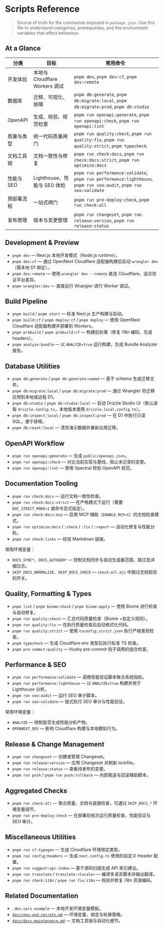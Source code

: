 # Scripts Reference

> Source of truth for the commands exposed in `package.json`. Use this file to understand categories, prerequisites, and the
> environment variables that affect behaviour.

## At a Glance

| 分类 | 目标 | 常用命令 |
|------|------|----------|
| 开发体验 | 本地与 Cloudflare Workers 调试 | `pnpm dev`, `pnpm dev:cf`, `pnpm dev:remote` |
| 数据库 | 迁移、可视化、排障 | `pnpm db:generate`, `pnpm db:migrate:local`, `pnpm db:migrate:prod`, `pnpm db:studio` |
| OpenAPI | 生成、校验、规范检查 | `pnpm run openapi:generate`, `pnpm run openapi:check`, `pnpm run openapi:lint` |
| 质量与类型 | 统一代码质量闸门 | `pnpm run quality:check`, `pnpm run quality:fix`, `pnpm run quality:strict`, `pnpm typecheck` |
| 文档工具链 | 文档一致性与修复 | `pnpm run check:docs`, `pnpm run check:docs:strict`, `pnpm run optimize:docs` |
| 性能与 SEO | Lighthouse、性能与 SEO 体检 | `pnpm run performance:validate`, `pnpm run performance:lighthouse`, `pnpm run seo:audit`, `pnpm run seo:validate` |
| 预部署流程 | 一站式闸门 | `pnpm run pre-deploy:check`, `pnpm run check:all` |
| 发布管理 | 版本与变更管理 | `pnpm run changeset`, `pnpm run release:version`, `pnpm run release:status` |

## Development & Preview
- `pnpm dev` — Next.js 本地开发模式（Node.js runtime）。
- `pnpm dev:cf` — 通过 OpenNext Cloudflare 适配器构建后启动 `wrangler dev`（需本地 D1 绑定）。
- `pnpm dev:remote` — 使用 `wrangler dev --remote` 直连 Cloudflare，适合验证平台差异。
- `pnpm wrangler:dev` — 直接运行 Wrangler 进行 Worker 调试。

## Build Pipeline
- `pnpm build` / `pnpm start` — 标准 Next.js 生产构建与启动。
- `pnpm build:cf` / `pnpm deploy:cf` / `pnpm deploy` — 使用 OpenNext Cloudflare 适配器构建并部署到 Workers。
- `pnpm prebuild` / `pnpm prebuild:cf` — 构建前处理（修复 i18n 编码、生成 headers）。
- `pnpm analyze:bundle` — 以 `ANALYZE=true` 运行构建，生成 Bundle Analyzer 报告。

## Database Utilities
- `pnpm db:generate` / `pnpm db:generate:named` — 基于 schema 生成迁移文件。
- `pnpm db:migrate:local` / `pnpm db:migrate:prod` — 通过 Wrangler 将迁移应用到本地或远程 D1。
- `pnpm db:studio` / `pnpm db:studio:local` — 启动 Drizzle Studio UI（默认读取 `drizzle.config.ts`，本地版本使用 `drizzle.local.config.ts`）。
- `pnpm db:inspect:local` / `pnpm db:inspect:prod` — 在 D1 中执行只读 SQL，便于排障。
- `pnpm db:reset:local` — 清空演示数据并重新应用迁移。

## OpenAPI Workflow
- `pnpm run openapi:generate` — 生成 `public/openapi.json`。
- `pnpm run openapi:check` — 对比当前实现与基线，阻止未记录的变更。
- `pnpm run openapi:lint` — 使用 Spectral 校验 OpenAPI 规范。

## Documentation Tooling
- `pnpm run check:docs` — 运行文档一致性检查。
- `pnpm run check:docs:strict` — 在严格模式下运行（需要 `DOC_STRICT_MODE=1` 或命令显式指定）。
- `pnpm run check:docs:mcp` — 启用 MCP 辅助（`ENABLE_MCP=1`）的文档检查模式。
- `pnpm run optimize:docs` / `:check` / `:fix` / `:report` — 自动化修复与性能分析。
- `pnpm run check:links` — 校验 Markdown 链接。

常用环境变量：
- `DOCS_SYNC*`、`DOCS_AUTOGEN*` — 控制文档同步与自动生成器范围、跳过及详细日志。
- `SKIP_DOCS_NORMALIZE`、`SKIP_DOCS_CHECK` — `check:all.mjs` 中跳过文档校验的开关。

## Quality, Formatting & Types
- `pnpm lint` / `pnpm biome:check` / `pnpm biome:apply` — 使用 Biome 进行检查与自动修复。
- `pnpm run quality:check` — 汇总代码质量检查（Biome +自定义规则）。
- `pnpm run quality:fix` — 在执行质量检查后自动格式化代码。
- `pnpm run quality:strict` — 使用 `tsconfig.strict.json` 执行严格类型检查。
- `pnpm typecheck` — 生成 Cloudflare env 类型后执行标准 TS 检查。
- `pnpm pre-commit:quality` — Husky pre-commit 钩子调用的组合检查。

## Performance & SEO
- `pnpm run performance:validate` — 调用性能验证脚本聚合系统指标。
- `pnpm run performance:lighthouse` — 以 `ANALYZE=true` 构建并用于 Lighthouse 分析。
- `pnpm run seo:audit` — 运行 SEO 审计脚本。
- `pnpm run seo:validate` — 链式执行 SEO 审计与性能验证。

常用环境变量：
- `ANALYZE` — 控制是否生成性能分析产物。
- `OPENNEXT_DEV` — 影响 Cloudflare 构建与本地模拟行为。

## Release & Change Management
- `pnpm run changeset` — 创建或管理 Changeset。
- `pnpm run release:version` — 应用 Changeset 并刷新 lockfile。
- `pnpm run release:status` — 查看待发布的变更。
- `pnpm run push` / `pnpm run push:rollback` — 内部推送与回滚辅助脚本。

## Aggregated Checks
- `pnpm run check:all` — 聚合质量、文档与链接检查，可通过 `SKIP_DOCS_*` 环境变量调节。
- `pnpm run pre-deploy:check` — 在部署前依次运行质量检查、性能验证与 SEO 审计。

## Miscellaneous Utilities
- `pnpm run cf-typegen` — 生成 Cloudflare 环境绑定类型。
- `pnpm run config:headers` — 生成 `next.config.ts` 使用的自定义 Header 配置。
- `pnpm run suggest:api-index` — 基于源码扫描生成 API 索引建议。
- `pnpm run translate` / `translate:<locale>` — 编译多语言脚本并输出翻译。
- `pnpm run check:i18n` / `pnpm run fix:i18n` — 校验并修复 i18n 资源编码。

## Related Documentation
- `.dev.vars.example` — 本地开发环境变量模板。
- [`docs/env-and-secrets.md`](env-and-secrets.md) — 环境变量、绑定与轮换策略。
- [`docs/docs-maintenance.md`](docs-maintenance.md) — 文档工具链与自动化细节。

